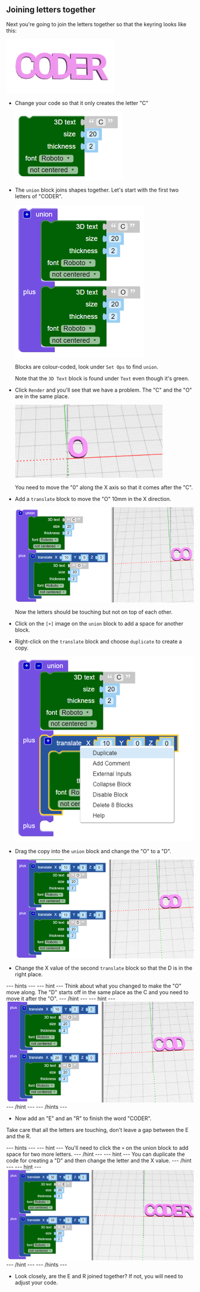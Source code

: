 ## Joining letters together

Next you're going to join the letters together so that the keyring looks like this:

![screenshot](images/coder-letters-joined.png) 

+ Change your code so that it only creates the letter "C"

	![screenshot](images/coder-c.png) 
	
+ The `union` block joins shapes together. Let's start with the first two letters of "CODER". 

	![screenshot](images/coder-co.png) 
	
	Blocks are colour-coded, look under `Set Ops` to find `union`. 
	
	Note that the `3D Text` block is found under `Text` even though it's green. 
	
+ Click `Render` and you'll see that we have a problem. The "C" and the "O" are in the same place. 

	![screenshot](images/coder-same-place.png)
		
	You need to move the "0" along the X axis so that it comes after the "C". 

<html>
  <!--[[[generic-blockscad-axes]]]-->
  </html>
	
+ Add a `translate` block to move the "O" 10mm in the X direction. 
	
	![screenshot](images/coder-translate.png) 
	
	Now the letters should be touching but not on top of each other. 
	
+ Click on the `[+]` image on the `union` block to add a space for another block. 

+ Right-click on the `translate` block and choose `duplicate` to create a copy. 

	![screenshot](images/coder-duplicate.png) 
	
+ 	Drag the copy into the `union` block and change the "O" to a "D".
	
	![screenshot](images/coder-d.png) 
	
+ Change the X value of the second `translate` block so that the D is in the right place. 

--- hints ---
--- hint ---
Think about what you changed to make the "O" move along. The "D" starts off in the same place as the C and you need to move it after the "O". 
--- /hint ---
--- hint ---
	![screenshot](images/coder-d-hint.png) 
--- /hint ---
--- /hints ---

+ Now add an "E" and an "R" to finish the word "CODER". 

Take care that all the letters are touching, don't leave a gap between the E and the R.

--- hints ---
--- hint ---
You'll need to click the `+` on the union block to add space for two more letters. 
--- /hint ---
--- hint ---
You can duplicate the code for creating a "D" and then change the letter and the X value. 
--- /hint ---
--- hint ---
	![screenshot](images/coder-hint-er.png) 
--- /hint ---
--- /hints ---

+ Look closely, are the E and R joined together? If not, you will need to adjust your code. 
